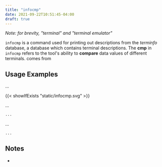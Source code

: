 ```yaml
---
title: "infocmp"
date: 2021-09-22T10:51:45-04:00
draft: true
---
```


_Note: for brevity, "terminal" and "terminal emulator"_

`infocmp` is a command used for printing out descriptions from the _terminfo_
database, a database which contains terminal descriptions. The **cmp** in
`infocmp` refers to the tool's ability to **compare** data values of different
terminals. comes from

## Usage Examples

...

{{< showIfExists "static/infocmp.svg" >}}

...

```bash
...
```

...

```bash
...
```

## Notes

-
